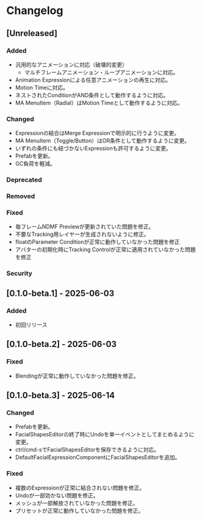 # Changelog

## [Unreleased]
### Added
- 汎用的なアニメーションに対応（破壊的変更）
  - マルチフレームアニメーション・ループアニメーションに対応。
- Animation Expressionによる任意アニメーションの再生に対応。
- Motion Timeに対応。
- ネストされたConditionがAND条件として動作するように対応。
- MA MenuItem（Radial）はMotion Timeとして動作するように対応。

### Changed
- Expressionの結合はMerge Expressionで明示的に行うように変更。
- MA MenuItem（Toggle/Button）はOR条件として動作するように変更。
- いずれの条件にも紐づかないExpressionも許可するように変更。
- Prefabを更新。
- GC負荷を軽減。

### Deprecated

### Removed

### Fixed
- 毎フレームNDMF Previewが更新されていた問題を修正。
- 不要なTracking用レイヤーが生成されないように修正。
- floatのParameter Conditionが正常に動作していなかった問題を修正
- アバターの初期化時にTracking Controlが正常に適用されていなかった問題を修正

### Security

## [0.1.0-beta.1] - 2025-06-03
### Added
- 初回リリース

## [0.1.0-beta.2] - 2025-06-03
### Fixed
- Blendingが正常に動作していなかった問題を修正。

## [0.1.0-beta.3] - 2025-06-14
### Changed
- Prefabを更新。
- FacialShapesEditorの終了時にUndoを単一イベントとしてまとめるように変更。
- ctrl/cmd-sでFacialShapesEditorを保存できるように対応。
- DefaultFacialExpressionComponentにFacialShapesEditorを追加。

### Fixed
- 複数のExpressionが正常に結合されない問題を修正。
- Undoが一部効かない問題を修正。
- メッシュが一部解放されていなかった問題を修正。
- プリセットが正常に動作していなかった問題を修正。